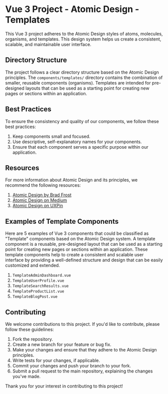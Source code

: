 # Vue 3 Project - Atomic Design - Templates

This Vue 3 project adheres to the Atomic Design styles of atoms, molecules, organisms, and templates. This design system helps us create a consistent, scalable, and maintainable user interface.

## Directory Structure

The project follows a clear directory structure based on the Atomic Design principles. The `components/templates/` directory contains the combination of smaller, reusable components (organisms). Templates are intended for pre-designed layouts that can be used as a starting point for creating new pages or sections within an application.

## Best Practices

To ensure the consistency and quality of our components, we follow these best practices:

1. Keep components small and focused.
2. Use descriptive, self-explanatory names for your components.
3. Ensure that each component serves a specific purpose within our application.

## Resources

For more information about Atomic Design and its principles, we recommend the following resources:

1. [Atomic Design by Brad Frost](https://bradfrost.com/blog/web/atomic-web-design/)
2. [Atomic Design on Medium](https://medium.com/tag/atomic-design/)
3. [Atomic Design on UXPin](https://www.uxpin.com/studio/artboard/11333-atomic-design-principles/)

## Examples of Template Components

Here are 5 examples of Vue 3 components that could be classified as "Template" components based on the Atomic Design system. A template component is a reusable, pre-designed layout that can be used as a starting point for creating new pages or sections within an application. These template components help to create a consistent and scalable user interface by providing a well-defined structure and design that can be easily customized and extended.

1. `TemplateAdminDashboard.vue`
2. `TemplateUserProfile.vue`
3. `TemplateSearchResults.vue`
4. `TemplateProductList.vue`
5. `TemplateBlogPost.vue`

## Contributing

We welcome contributions to this project. If you'd like to contribute, please follow these guidelines:

1. Fork the repository.
2. Create a new branch for your feature or bug fix.
3. Make your changes and ensure that they adhere to the Atomic Design principles.
4. Write tests for your changes, if applicable.
5. Commit your changes and push your branch to your fork.
6. Submit a pull request to the main repository, explaining the changes you've made.

Thank you for your interest in contributing to this project!
